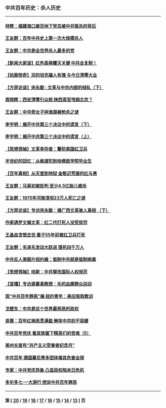 ### 中共百年历史：杀人历史
---
#### [林辉：福建海口逾百地下党员被中共冤杀的背后](../../pages/nf1176106/n13878946.md?01060430) 
#### [王友群：百年中共史上第一次大规模杀人](../../pages/nf1176106/n13863785.md?01060430) 
#### [王友群：中共是全世界杀人最多的党](../../pages/nf1176106/n13860689.md?01060430) 
#### [【新闻大家谈】红色高棉覆灭关键 中共全复制！](../../pages/nf1176106/n13850222.md?01060430) 
#### [【拍案惊奇】邓的坦克碾人有理 与今日清零大业](../../pages/nf1176106/n13729574.md?01060430) 
#### [【方菲访谈】宋永毅 : 文革与中共内部的倾轧（下）](../../pages/nf1176106/n13486836.md?01060430) 
#### [周晓辉：西安清零引众怒 陕西高官甩锅北京？](../../pages/nf1176106/n13484627.md?01060430) 
#### [王友群：中华奇女子钟海源被枪杀之谜](../../pages/nf1176106/n13430555.md?01060430) 
#### [李宇明：揭开中共第三个决议中的谎言（下）](../../pages/nf1176106/n13389389.md?01060430) 
#### [李宇明：揭开中共第三个决议中的谎言（上）](../../pages/nf1176106/n13388697.md?01060430) 
#### [【思想领袖】文革幸存者：警防美国红卫兵](../../pages/nf1176106/n13339289.md?01060430) 
#### [半世纪的回忆：从偷渡犯到哈佛医学院毕业生](../../pages/nf1176106/n13345328.md?01060430) 
#### [【百年真相】从天堂到地狱 金敬迈荒唐的红与黑](../../pages/nf1176106/n13336995.md?01060430) 
#### [王友群：马寅初被批判 至少4.5亿胎儿被杀](../../pages/nf1176106/n13260313.md?01060430) 
#### [王友群：1975年河南溃坝23万人死亡之谜](../../pages/nf1176106/n13231576.md?01060430) 
#### [【方菲访谈】专访宋永毅：揭广西文革骇人真相 （下）](../../pages/nf1176106/n13209074.md?01060430) 
#### [作家遇罗文揭文革：红二代打死人没受惩罚](../../pages/nf1176106/n13205254.md?01060430) 
#### [王晶垚含恨去世 妻子55年前被红卫兵打死](../../pages/nf1176106/n13203590.md?01060430) 
#### [王友群：毛泽东发动大跃进 饿死四千万人](../../pages/nf1176106/n13177158.md?01060430) 
#### [中共反人类图片纽约展：抵制中共就是抵制病毒](../../pages/nf1176106/n13115371.md?01060430) 
#### [【思想领袖】哈斯：中共窜改国际人权规范](../../pages/nf1176106/n13053647.md?01060430) 
#### [【首播】专访盛慕真教授：毛的血腥群众运动](../../pages/nf1176106/n13091782.md?01060430) 
#### [观“中共百年罪恶”展 纽约青年：美应吸取教训](../../pages/nf1176106/n13085246.md?01060430) 
#### [戈壁东：中共是这个世界最邪恶的政权](../../pages/nf1176106/n13085641.md?01060430) 
#### [易蓉：百年红祸恶贯满盈 解体中共刻不容缓](../../pages/nf1176106/n13084455.md?01060430) 
#### [中共百年党庆 看其铁窗下精英们的苦难（5）](../../pages/nf1176106/n13076766.md?01060430) 
#### [美州长宣布“共产主义受害者纪念月”](../../pages/nf1176106/n13074024.md?01060430) 
#### [中共百年 德国慕尼黑多团体揭其危害全球](../../pages/nf1176106/n13068873.md?01060430) 
#### [专家：中共党庆异象 凸显政权陷末日危机](../../pages/nf1176106/n13067084.md?01060430) 
#### [多伦多七·一大游行 控诉中共百年罪恶](../../pages/nf1176106/n13062043.md?01060430) 

---
#### 第 [ [20](./20.md?01060430) / [19](./19.md?01060430) / [18](./18.md?01060430) / [17](./17.md?01060430) / [16](./16.md?01060430) / [15](./15.md?01060430) / [14](./14.md?01060430) / [13](./13.md?01060430) ] 页
